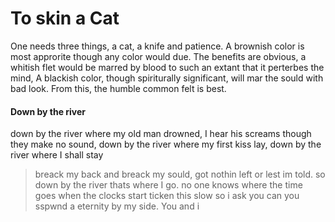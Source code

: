 # To skin a Cat
One needs three things, a cat, a knife and patience. A brownish color is most approrite though any color would due. The benefits are obvious, a whitish flet would be marred by blood to such an extant that it perterbes the mind, A blackish color, though spiriturally significant, will mar the sould with bad look. From this, the humble common felt is best. 


#### Down by the river
down by the river where my old man drowned, I hear his screams though they make no sound, down by the river where my first kiss lay, down by the river where I shall stay

> breack my back and breack my sould, got nothin left or lest im told. so down by the river thats where I go. 
> no one knows where the time goes when the clocks start ticken this slow so i ask you can you sspwnd a eternity by my side. You and i
<!--stackedit_data:
eyJoaXN0b3J5IjpbLTIwMDc1Mzc4ODEsMTMyOTc2ODg1MSwyMD
U3NjcyNDc1XX0=
-->